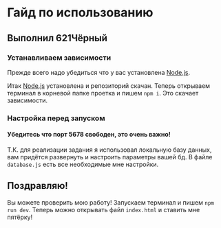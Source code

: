 # Гайд по использованию

## Выполнил 621Чёрный

### Устанавливаем зависимости

Прежде всего надо убедиться что у вас установлена [Node.js](https://nodejs.org/en/download).

Итак [Node.js](https://nodejs.org/en/download) установлена и репозиторий скачан.
Теперь открываем терминал в корневой папке проетка и пишем `npm i`. Это скачает зависимости.

### Настройка перед запуском

#### Убедитесь что порт 5678 свободен, это очень важно!

Т.К. для реализации задания я использовал локальную базу данных, вам придётся развернуть и настроить параметры вашей бд.
В файле `database.js` есть все необходимые мне настройки.

## Поздравляю!

Вы можете проверить мою работу!
Запускаем терминал и пишем `npm run dev`. Теперь можно открывать файл `index.html` и ставить мне пятёрку!

